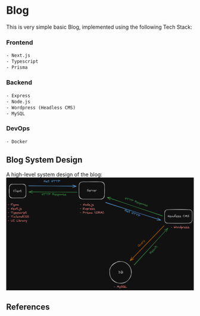 # Blog
This is very simple basic Blog, implemented using the following Tech Stack:  

### Frontend
	- Next.js  
	- Typescript  
	- Prisma  

### Backend
	- Express    
	- Node.js  
	- Wordpress (Headless CMS)  
	- MySQL  

### DevOps
	- Docker  

## Blog System Design
A high-level system design of the blog:
![System Design Blog](./public/Blog.excalidraw.png)

## References
